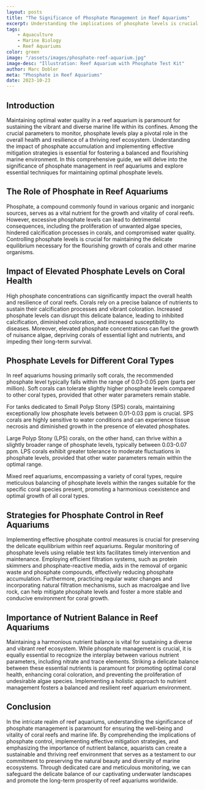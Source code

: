 ```yaml
---
layout: posts
title: "The Significance of Phosphate Management in Reef Aquariums"
excerpt: Understanding the implications of phosphate levels is crucial for maintaining a thriving and balanced reef aquarium ecosystem. Explore the impact of phosphate on coral health and effective strategies for managing its concentration in this comprehensive guide.
tags: 
    - Aquaculture
    - Marine Biology
    - Reef Aquariums
color: green
image: "/assets/images/phosphate-reef-aquarium.jpg"
image-desc: "Illustration: Reef Aquarium with Phosphate Test Kit"
author: Marc Dobler
meta: "Phosphate in Reef Aquariums"
date: 2023-10-23
---
```


## Introduction

Maintaining optimal water quality in a reef aquarium is paramount for sustaining the vibrant and diverse marine life within its confines. Among the crucial parameters to monitor, phosphate levels play a pivotal role in the overall health and resilience of a thriving reef ecosystem. Understanding the impact of phosphate accumulation and implementing effective mitigation strategies is essential for fostering a balanced and flourishing marine environment. In this comprehensive guide, we will delve into the significance of phosphate management in reef aquariums and explore essential techniques for maintaining optimal phosphate levels.

## The Role of Phosphate in Reef Aquariums

Phosphate, a compound commonly found in various organic and inorganic sources, serves as a vital nutrient for the growth and vitality of coral reefs. However, excessive phosphate levels can lead to detrimental consequences, including the proliferation of unwanted algae species, hindered calcification processes in corals, and compromised water quality. Controlling phosphate levels is crucial for maintaining the delicate equilibrium necessary for the flourishing growth of corals and other marine organisms.

## Impact of Elevated Phosphate Levels on Coral Health

High phosphate concentrations can significantly impact the overall health and resilience of coral reefs. Corals rely on a precise balance of nutrients to sustain their calcification processes and vibrant coloration. Increased phosphate levels can disrupt this delicate balance, leading to inhibited calcification, diminished coloration, and increased susceptibility to diseases. Moreover, elevated phosphate concentrations can fuel the growth of nuisance algae, depriving corals of essential light and nutrients, and impeding their long-term survival.

## Phosphate Levels for Different Coral Types

In reef aquariums housing primarily soft corals, the recommended phosphate level typically falls within the range of 0.03-0.05 ppm (parts per million). Soft corals can tolerate slightly higher phosphate levels compared to other coral types, provided that other water parameters remain stable.

For tanks dedicated to Small Polyp Stony (SPS) corals, maintaining exceptionally low phosphate levels between 0.01-0.03 ppm is crucial. SPS corals are highly sensitive to water conditions and can experience tissue necrosis and diminished growth in the presence of elevated phosphates.

Large Polyp Stony (LPS) corals, on the other hand, can thrive within a slightly broader range of phosphate levels, typically between 0.03-0.07 ppm. LPS corals exhibit greater tolerance to moderate fluctuations in phosphate levels, provided that other water parameters remain within the optimal range.

Mixed reef aquariums, encompassing a variety of coral types, require meticulous balancing of phosphate levels within the ranges suitable for the specific coral species present, promoting a harmonious coexistence and optimal growth of all coral types.

## Strategies for Phosphate Control in Reef Aquariums

Implementing effective phosphate control measures is crucial for preserving the delicate equilibrium within reef aquariums. Regular monitoring of phosphate levels using reliable test kits facilitates timely intervention and maintenance. Employing efficient filtration systems, such as protein skimmers and phosphate-reactive media, aids in the removal of organic waste and phosphate compounds, effectively reducing phosphate accumulation. Furthermore, practicing regular water changes and incorporating natural filtration mechanisms, such as macroalgae and live rock, can help mitigate phosphate levels and foster a more stable and conducive environment for coral growth.

## Importance of Nutrient Balance in Reef Aquariums

Maintaining a harmonious nutrient balance is vital for sustaining a diverse and vibrant reef ecosystem. While phosphate management is crucial, it is equally essential to recognize the interplay between various nutrient parameters, including nitrate and trace elements. Striking a delicate balance between these essential nutrients is paramount for promoting optimal coral health, enhancing coral coloration, and preventing the proliferation of undesirable algae species. Implementing a holistic approach to nutrient management fosters a balanced and resilient reef aquarium environment.

## Conclusion

In the intricate realm of reef aquariums, understanding the significance of phosphate management is paramount for ensuring the well-being and vitality of coral reefs and marine life. By comprehending the implications of phosphate control, implementing effective mitigation strategies, and emphasizing the importance of nutrient balance, aquarists can create a sustainable and thriving reef environment that serves as a testament to our commitment to preserving the natural beauty and diversity of marine ecosystems. Through dedicated care and meticulous monitoring, we can safeguard the delicate balance of our captivating underwater landscapes and promote the long-term prosperity of reef aquariums worldwide.
